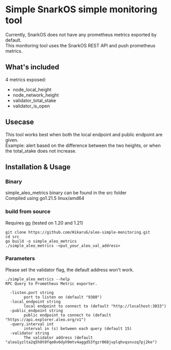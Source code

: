 # Simple SnarkOS simple monitoring tool

Currently, SnarkOS does not have any prometheus metrics exported by default.  
This monitoring tool uses the SnarkOS REST API and push prometheus metrics.  

## What's included
4 metrics exposed: 
- node_local_height
- node_network_height
- validator_total_stake
- validator_is_open

## Usecase
This tool works best when both the local endpoint and public endpoint are given.  
Example: alert based on the difference between the two heights, or when the total_stake does not increase.    

## Installation & Usage

### Binary
simple_aleo_metrics binary can be found in the src folder  
Compiled using go1.21.5 linux/amd64

### build from source
Requires [go](https://go.dev/doc/install) 
(tested on 1.20 and 1.21)
```
git clone https://github.com/HikaruG/aleo-simple-monitoring.git 
cd src
go build -o simple_aleo_metrics
./simple_aleo_metrics -<put_your_aleo_val_address>
```

### Parameters
Please set the validator flag, the default address won't work.  
```
./simple_aleo_metrics --help
RPC Query to Prometheus Metric exporter.

  -listen.port string
    	port to listen on (default "9380")
  -local_endpoint string
    	local endpoint to connect to (default "http://localhost:3033")
  -public_endpoint string
    	public endpoint to connect to (default "https://api.explorer.aleo.org/v1")
  -query.interval int
    	interval in (s) between each query (default 15)
  -validator string
    	The validator address (default "aleo1yzlta2q5h8t0fqe0v6dyh9mtv4aggd53fgzr068jvplqhvqsnvzq7pj2ke")
```
